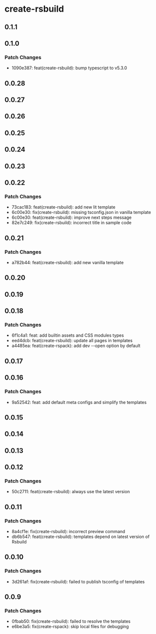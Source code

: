 # create-rsbuild

## 0.1.1

## 0.1.0

### Patch Changes

- 1090e387: feat(create-rsbuild): bump typescript to v5.3.0

## 0.0.28

## 0.0.27

## 0.0.26

## 0.0.25

## 0.0.24

## 0.0.23

## 0.0.22

### Patch Changes

- 73cac183: feat(create-rsbuild): add new lit template
- 6c00e30: fix(create-rsbuild): missing tsconfig.json in vanilla template
- 6c00e30: feat(create-rsbuild): improve next steps message
- 82e7c249: fix(create-rsbuild): incorrect title in sample code

## 0.0.21

### Patch Changes

- a782b44: feat(create-rsbuild): add new vanilla template

## 0.0.20

## 0.0.19

## 0.0.18

### Patch Changes

- 6f1c4a1: feat: add builtin assets and CSS modules types
- eed4dcb: feat(create-rsbuild): update all pages in templates
- a4485ea: feat(create-rspack): add dev --open option by default

## 0.0.17

## 0.0.16

### Patch Changes

- 9a52542: feat: add default meta configs and simplify the templates

## 0.0.15

## 0.0.14

## 0.0.13

## 0.0.12

### Patch Changes

- 50c2711: feat(create-rsbuild): always use the latest version

## 0.0.11

### Patch Changes

- 8a4cf1e: fix(create-rsbuild): incorrect preview command
- db6b547: feat(create-rsbuild): templates depend on latest version of Rsbuild

## 0.0.10

### Patch Changes

- 3d261af: fix(create-rsbuild): failed to publish tsconfig of templates

## 0.0.9

### Patch Changes

- 0fbab50: fix(create-rsbuild): failed to resolve the templates
- e6be3a5: fix(create-rspack): skip local files for debugging
